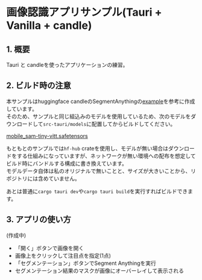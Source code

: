 # 画像認識アプリサンプル(Tauri + Vanilla + candle)

## 1. 概要
Tauri と candleを使ったアプリケーションの練習。  

## 2. ビルド時の注意
本サンプルはhuggingface candleのSegmentAnythingの[example](https://github.com/huggingface/candle/tree/main/candle-examples/examples/segment-anything)を参考に作成しています。  
そのため、サンプルと同じ組込みのモデルを使用しているため、次のモデルをダウンロードして`src-tauri/models`に配置してからビルドしてください。  

[mobile_sam-tiny-vitt.safetensors](https://huggingface.co/lmz/candle-sam/blob/main/mobile_sam-tiny-vitt.safetensors)

もともとのサンプルでは`hf-hub` crateを使用し、モデルが無い場合はダウンロードをする仕組みになっていますが、ネットワークが無い環境への配布を想定してビルド時にバンドルする構成に書き換えています。  
モデルデータ自体は私のオリジナルで無いことと、サイズが大きいことから、リポジトリには含めていません。  

あとは普通に`cargo tauri dev`や`cargo tauri build`を実行すればビルドできます。  

## 3. アプリの使い方
(作成中)

- 「開く」ボタンで画像を開く
- 画像上をクリックして注目点を指定(1点)
- 「セグメンテーション」ボタンでSegment Anythingを実行
- セグメンテーション結果のマスクが画像にオーバーレイして表示される